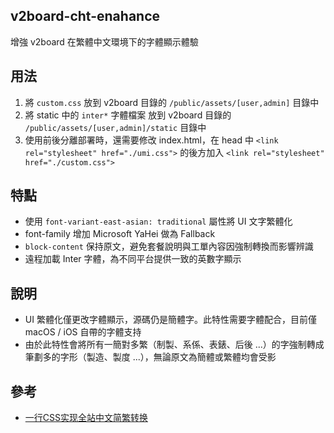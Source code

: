 ## v2board-cht-enahance
增強 v2board 在繁體中文環境下的字體顯示體驗

## 用法
1. 將 `custom.css` 放到 v2board 目錄的 `/public/assets/[user,admin]` 目錄中
2. 將 static 中的 `inter*` 字體檔案 放到 v2board 目錄的 `/public/assets/[user,admin]/static` 目錄中
3. 使用前後分離部署時，還需要修改 index.html，在 head 中 `<link rel="stylesheet" href="./umi.css">` 的後方加入 `<link rel="stylesheet" href="./custom.css">`

## 特點
+ 使用 `font-variant-east-asian: traditional` 屬性將 UI 文字繁體化
+ font-family 增加 Microsoft YaHei 做為 Fallback
+ `block-content` 保持原文，避免套餐說明與工單內容因強制轉換而影響辨識
+ 遠程加載 Inter 字體，為不同平台提供一致的英數字顯示

## 說明
+ UI 繁體化僅更改字體顯示，源碼仍是簡體字。此特性需要字體配合，目前僅 macOS / iOS 自帶的字體支持
+ 由於此特性會將所有一簡對多繁（制製、系係、表錶、后後 ...）的字強制轉成筆劃多的字形（製造、製度 ...），無論原文為簡體或繁體均會受影

## 參考
+ [一行CSS实现全站中文简繁转换](https://www.zhangxinxu.com/wordpress/2021/01/css-simplified-traditional-chinese/comment-page-1/)